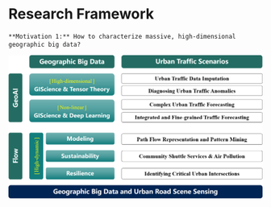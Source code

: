 Research Framework
======
    **Motivation 1:** How to characterize massive, high-dimensional geographic big data?

![Editing a markdown file for a talk](/images/Outline.png)

